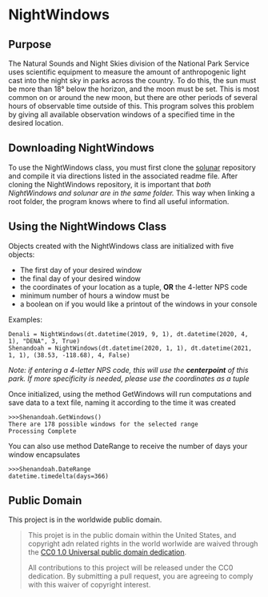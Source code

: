 # NightWindows

## Purpose

The Natural Sounds and Night Skies division of the National Park Service uses scientific equipment to measure the amount of anthropogenic light cast into the night sky in parks across the country. To do this, the sun must be more than 18° below the horizon, and the moon must be set. This is most common on or around the new moon, but there are other periods of several hours of observable time outside of this. This program solves this problem by giving all available observation windows of a specified time in the desired location.

## Downloading NightWindows
To use the NightWindows class, you must first clone the [solunar](https://github.com/kevinboone/solunar_cmdline) repository and compile it via directions listed in the associated readme file. 
After cloning the NightWindows repository, it is important that *both NightWindows and solunar are in the same folder.* This way when linking a root folder, the program knows where to find all useful information.

## Using the NightWindows Class

Objects created with the NightWindows class are initialized with five objects:

- The first day of your desired window
- the final day of your desired window
- the coordinates of your location as a tuple, **OR** the 4-letter NPS code
- minimum number of hours a window must be
- a boolean on if you would like a printout of the windows in your console

Examples:

```
Denali = NightWindows(dt.datetime(2019, 9, 1), dt.datetime(2020, 4, 1), "DENA", 3, True)
Shenandoah = NightWindows(dt.datetime(2020, 1, 1), dt.datetime(2021, 1, 1), (38.53, -118.68), 4, False)
```

*Note: if entering a 4-letter NPS code, this will use the **centerpoint** of this park. If more specificity is needed, please use the coordinates as a tuple*

Once initialized, using the method GetWindows will run computations and save data to a text file, naming it according to the time it was created

```
>>>Shenandoah.GetWindows()
There are 178 possible windows for the selected range
Processing Complete
```
You can also use method DateRange to receive the number of days your window encapsulates

```
>>>Shenandoah.DateRange
datetime.timedelta(days=366)
```

## Public Domain

This project is in the worldwide public domain.

> This projet is in the public domain within the United States,
> and copyright adn related rights in the world worlwide are waived through the 
> [CC0 1.0 Universal public domain dedication](https://creativecommons.org/publicdomain/zero/1.0/).
>
> All contributions to this project will be released under the CC0 dedication.
> By submitting a pull request, you are agreeing to comply with this waiver of copyright interest.

